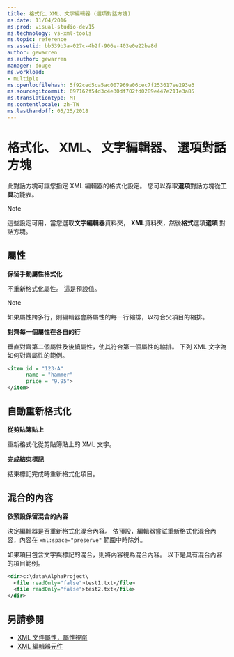 ```yaml
---
title: 格式化、XML、文字編輯器 (選項對話方塊)
ms.date: 11/04/2016
ms.prod: visual-studio-dev15
ms.technology: vs-xml-tools
ms.topic: reference
ms.assetid: bb539b3a-027c-4b2f-906e-403e0e22ba8d
author: gewarren
ms.author: gewarren
manager: douge
ms.workload:
- multiple
ms.openlocfilehash: 5f92ced5ca5ac007969a06cec7f253617ee293e3
ms.sourcegitcommit: 697162f54d3c4e30df702fd0289e447e211e3a85
ms.translationtype: MT
ms.contentlocale: zh-TW
ms.lasthandoff: 05/25/2018
---
```

# <a name="formatting-xml-text-editor-options-dialog-box"></a>格式化、 XML、 文字編輯器、 選項對話方塊

此對話方塊可讓您指定 XML 編輯器的格式化設定。 您可以存取**選項**對話方塊從**工具**功能表。

> [!NOTE]
> 這些設定可用，當您選取**文字編輯器**資料夾， **XML**資料夾，然後**格式**選項**選項**  對話方塊。

## <a name="attributes"></a>屬性
 **保留手動屬性格式化**

 不重新格式化屬性。 這是預設值。

> [!NOTE]
> 如果屬性跨多行，則編輯器會將屬性的每一行縮排，以符合父項目的縮排。

 **對齊每一個屬性在各自的行**

 垂直對齊第二個屬性及後續屬性，使其符合第一個屬性的縮排。 下列 XML 文字為如何對齊屬性的範例。

```xml
<item id = "123-A"
      name = "hammer"
      price = "9.95">
</item>
```

## <a name="auto-reformat"></a>自動重新格式化
 **從剪貼簿貼上**

 重新格式化從剪貼簿貼上的 XML 文字。

 **完成結束標記**

 結束標記完成時重新格式化項目。

## <a name="mixed-content"></a>混合的內容
 **依預設保留混合的內容**

 決定編輯器是否重新格式化混合內容。 依預設，編輯器嘗試重新格式化混合內容，內容在 `xml:space="preserve"` 範圍中時除外。

 如果項目包含文字與標記的混合，則將內容視為混合內容。 以下是具有混合內容的項目範例。

```xml
<dir>c:\data\AlphaProject\
  <file readOnly="false">test1.txt</file>
  <file readOnly="false">test2.txt</file>
</dir>
```

## <a name="see-also"></a>另請參閱

- [XML 文件屬性，屬性視窗](../xml-tools/xml-document-properties-properties-window.md)
- [XML 編輯器元件](../xml-tools/xml-editor-components.md)